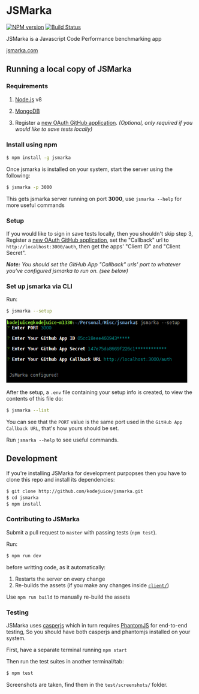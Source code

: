 # JSMarka
[![NPM version](https://img.shields.io/npm/v/jsmarka.svg)](https://www.npmjs.com/package/jsmarka)
[![Build Status](https://img.shields.io/travis/kodejuice/jsmarka.svg)](https://travis-ci.org/kodejuice/jsmarka)

JSMarka is a Javascript Code Performance benchmarking app

[jsmarka.com](http://jsmarka.com)


## Running a local copy of JSMarka

### Requirements

1. [Node.js](https://nodejs.org/en/) v8

2. [MongoDB](https://docs.mongodb.com/manual/installation)

4. Register a [new OAuth GitHub application](https://github.com/settings/applications/new).
	_(Optional, only required if you would like to save tests locally)_


### Install using npm

```bash
$ npm install -g jsmarka
```

Once jsmarka is installed on your system, start the server using the following:

```bash
$ jsmarka -p 3000
```
This gets jsmarka server running on port **3000**, use `jsmarka --help` for more useful commands


### Setup

If you would like to sign in save tests locally, then you shouldn't skip step 3, Register a [new OAuth GitHub application](https://github.com/settings/applications/new), set the "Callback" url to `http://localhost:3000/auth`, then get the apps' "Client ID" and "Client Secret".

_**Note:** You should set the GitHub App "Callback" urls' port to whatever you've configured jsmarka to run on. (see below)_


### Set up jsmarka via CLI

Run:
```bash
$ jsmarka --setup
```

![Setup terminal](./client/setup-terminal.png)

After the setup, a `.env` file containing your setup info is created, to view the contents of this file do:

```bash
$ jsmarka --list
```
You can see that the `PORT` value is the same port used in the `GitHub App Callback URL`, that's how yours should be set.

Run `jsmarka --help` to see useful commands.


## Development

If you're installing JSMarka for development purpopses then you have to clone this repo and install its dependencies:

```bash
$ git clone http://github.com/kodejuice/jsmarka.git
$ cd jsmarka
$ npm install
```

### Contributing to JSMarka

Submit a pull request to `master` with passing tests (`npm test`).

Run:

```bash
$ npm run dev
```

before writting code, as it automatically:
1. Restarts the server on every change
2. Re-builds the assets (if you make any changes inside [`client/`](https://github.com/kodejuice/jsmarka/tree/master/client))


Use `npm run build` to manually re-build the assets


### Testing

JSMarka uses [casperjs](https://casperjs.org) which in turn requires [PhantomJS](http:///phantomjs.org) for end-to-end testing, So you should have both casperjs and phantomjs installed on your system.

First, have a separate terminal running `npm start`

Then run the test suites in another terminal/tab:

```bash
$ npm test
```

Screenshots are taken, find them in the `test/screenshots/` folder.

